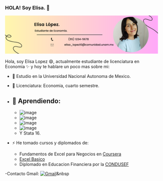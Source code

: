 ### HOLA! Soy Elisa. 👋

![Head](mi_profile/E.png) 

Hola, soy Elisa Lopez 😄, actualmente estudiante de licenciatura en Economia ✨ y hoy te hablare un poco mas sobre mi: 

- 🌱 Estudio en la Universidad Nacional Autonoma de Mexico.
- 🌱 Licenciatura: Economia, cuarto semestre.
- 🔭 Aprendiendo:
     -
     -    ![image](https://img.shields.io/badge/Overleaf-47A141?style=for-the-badge&logo=Overleaf&logoColor=white)
     -    ![image](https://img.shields.io/badge/R-276DC3?style=for-the-badge&logo=r&logoColor=white)
     -    ![image](https://img.shields.io/badge/HTML5-E34F26?style=for-the-badge&logo=html5&logoColor=white)
     -    ![image](https://img.shields.io/badge/Visual_Studio_Code-0078D4?style=for-the-badge&logo=visual%20studio%20code&logoColor=white)
     -    Y Stata 16.
      
- ⚡ He tomado cursos y diplomados de: 
     - Fundamentos de Excel para Negocios en [Coursera](https://coursera.org/share/7647cc836e8bde33dc2ac3c265d74fbe)
     - [Excel Basico](https://github.com/ELISA01933/ELISA01933/blob/main/mi_profile/ELISA%20L%C3%93PEZ%20Z%C3%81RATE%20(1).pdf)
     - Diplomado en Educacion Financiera por la [CONDUSEF](https://inscripcion-diplomado.condusef.gob.mx/verifica_certificado.php?ida=213634&idg=44) 




-Contacto 
Gmail: [![Gmail](https://img.shields.io/badge/-Gmail-0D1117?style=for-the-badge&logo=gmail&labelColor=0D1117)](mailto:svg.elisa_lopez10@comunidad.unam.mx)&nbsp
